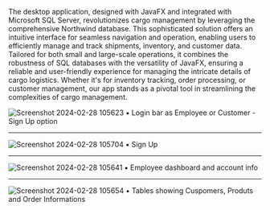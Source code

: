 The desktop application, designed with JavaFX and integrated with Microsoft SQL Server, revolutionizes cargo management by leveraging the comprehensive Northwind database. This sophisticated solution offers an intuitive interface for seamless navigation and operation, enabling users to efficiently manage and track shipments, inventory, and customer data. Tailored for both small and large-scale operations, it combines the robustness of SQL databases with the versatility of JavaFX, ensuring a reliable and user-friendly experience for managing the intricate details of cargo logistics. Whether it's for inventory tracking, order processing, or customer management, our app stands as a pivotal tool in streamlining the complexities of cargo management.

![Screenshot 2024-02-28 105623](https://github.com/jinu2/CargoManagment/assets/81757208/ddd9f570-56e5-4914-b743-768a63b2c94f)
▪️ Login bar as Employee or Customer - Sign Up option
***
![Screenshot 2024-02-28 105704](https://github.com/jinu2/CargoManagment/assets/81757208/801743d4-dd0d-458c-a018-75f76269c39a)
▪️ Sign Up 
***
![Screenshot 2024-02-28 105641](https://github.com/jinu2/CargoManagment/assets/81757208/2335d3b0-b85b-42a9-af00-eb53a6de3f88)
▪️ Employee dashboard and account info 
***
![Screenshot 2024-02-28 105654](https://github.com/jinu2/CargoManagment/assets/81757208/b1a5f465-7989-448a-9756-4543a5ce696a)
▪️ Tables showing Cuspomers, Produts and Order Informations
